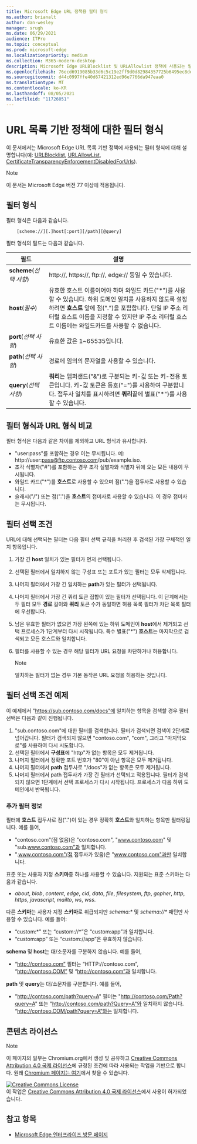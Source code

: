 ```yaml
---
title: Microsoft Edge URL 정책용 필터 형식
ms.author: brianalt
author: dan-wesley
manager: srugh
ms.date: 06/29/2021
audience: ITPro
ms.topic: conceptual
ms.prod: microsoft-edge
ms.localizationpriority: medium
ms.collection: M365-modern-desktop
description: Microsoft Edge URLBlocklist 및 URLAllowlist 정책에 사용되는 필터 형식에 대해 알아봅니다.
ms.openlocfilehash: 76ecd6919085b33d6c5c19e2ff9d0d82984357725b6495ec8dedf19a00489eab
ms.sourcegitcommit: d44c0997ffe40d67421312ed96e7766da947eaa0
ms.translationtype: MT
ms.contentlocale: ko-KR
ms.lasthandoff: 08/05/2021
ms.locfileid: "11726051"
---
```

# <a name="filter-format-for-url-list-based-policies"></a>URL 목록 기반 정책에 대한 필터 형식

이 문서에서는 Microsoft Edge URL 목록 기반 정책에 사용되는 필터 형식에 대해 설명합니다(예: [URLBlocklist](microsoft-edge-policies.md#urlblocklist), [URLAllowList](microsoft-edge-policies.md#urlallowlist), [CertificateTransparencyEnforcementDisabledForUrls](microsoft-edge-policies.md#certificatetransparencyenforcementdisabledforurls)).

> [!NOTE]
> 이 문서는 Microsoft Edge 버전 77 이상에 적용됩니다.

## <a name="the-filter-format"></a>필터 형식

필터 형식은 다음과 같습니다.

```
    [scheme://][.]host[:port][/path][@query]
```

필터 형식의 필드는 다음과 같습니다.

| 필드 | 설명 |
| --- | --- |
| **scheme**(*선택 사항*) | http://, https://, ftp://, edge:// 등일 수 있습니다. |
| **host**(*필수*) | 유효한 호스트 이름이어야 하며 와일드 카드("\*")를 사용할 수 있습니다. 하위 도메인 일치를 사용하지 않도록 설정하려면 **호스트** 앞에 점(".")을 포함합니다. 단일 IP 주소 리터럴 호스트 이름을 지정할 수 있지만 IP 주소 리터럴 호스트 이름에는 와일드카드를 사용할 수 없습니다. |
| **port**(*선택 사항*) | 유효한 값은 1~65535입니다. |
| **path**(*선택 사항*) | 경로에 임의의 문자열을 사용할 수 있습니다. |
| **query**(*선택 사항*) | **쿼리**는 앰퍼샌드("&")로 구분되는 키-값 또는 키-전용 토큰입니다. 키-값 토큰은 등호("=")를 사용하여 구분합니다. 접두사 일치를 표시하려면 **쿼리**끝에 별표("\*")를 사용할 수 있습니다. |

## <a name="comparing-the-filter-format-to-the-url-format"></a>필터 형식과 URL 형식 비교

필터 형식은 다음과 같은 차이를 제외하고 URL 형식과 유사합니다.

- "user:pass"를 포함하는 경우 이는 무시됩니다. 예: http://user:pass@ftp.contoso.com/pub/example.iso.
- 조각 식별자("#")를 포함하는 경우 조각 실별자와 식별자 뒤에 오는 모든 내용이 무시됩니다.
- 와일드 카드("*")를 **호스트**로 사용할 수 있으며 점(".")을 접두사로 사용할 수 있습니다.
- 슬래시("/") 또는 점(".")을 **호스트**의 접미사로 사용할 수 있습니다. 이 경우 접미사는 무시됩니다.

## <a name="filter-selection-criteria"></a>필터 선택 조건

URL에 대해 선택되는 필터는 다음 필터 선택 규칙을 처리한 후 검색된 가장 구체적인 일치 항목입니다.

1. 가장 긴 **host** 일치가 있는 필터가 먼저 선택됩니다.
2. 선택된 필터에서 일치하지 않는 구성표 또는 포트가 있는 필터는 모두 삭제됩니다.
3. 나머지 필터에서 가장 긴 일치하는 **path**가 있는 필터가 선택됩니다.
4. 나머지 필터에서 가장 긴 쿼리 토큰 집합이 있는 필터가 선택됩니다. 이 단계에서는 두 필터 모두 **경로** 길이와 **쿼리** 토큰 수가 동일하면 허용 목록 필터가 차단 목록 필터에 우선합니다.
5. 남은 유효한 필터가 없으면 가장 왼쪽에 있는 하위 도메인이 **host**에서 제거되고 선택 프로세스가 1단계부터 다시 시작됩니다. 특수 별표("*") **호스트**는 마지막으로 검색되고 모든 호스트와 일치합니다.
6. 필터를 사용할 수 있는 경우 해당 필터가 URL 요청을 차단하거나 허용합니다.

   >[!NOTE]
   >일치하는 필터가 없는 경우 기본 동작은 URL 요청을 허용하는 것입니다.

## <a name="example-filter-selection-criteria"></a>필터 선택 조건 예제

이 예제에서 "https://sub.contoso.com/docs"에 일치하는 항목을 검색할 경우 필터 선택은 다음과 같이 진행됩니다.

1. "sub.contoso.com"에 대한 필터를 검색합니다. 필터가 검색되면 검색이 2단계로 넘어갑니다. 필터가 검색되지 않으면 "contoso.com", "com", 그리고 "마지막으로"를 사용하여 다시 시도합니다.
2. 선택된 필터에서 **구성표**에 "http"가 없는 항목은 모두 제거됩니다.
3. 나머지 필터에서 정확한 포트 번호가 "80"이 아닌 항목은 모두 제거됩니다.
4. 나머지 필터에서 **path** 접두사로 "/docs"가 없는 항목은 모두 제거됩니다.
5. 나머지 필터에서 path 접두사가 가장 긴 필터가 선택되고 적용됩니다. 필터가 검색되지 않으면 1단계에서 선택 프로세스가 다시 시작됩니다. 프로세스가 다음 하위 도메인에서 반복됩니다.

### <a name="additional-filter-information"></a>추가 필터 정보

필터에 **호스트** 접두사로 점(".")이 있는 경우 정확히 **호스트**와 일치하는 항목만 필터링됩니다. 예를 들어,

- "contoso.com"(점 없음)은 "contoso.com", "www.contoso.com" 및 "sub.www.contoso.com"과 일치합니다.
- ".www.contoso.com"(점 접두사가 있음)은 "www.contoso.com"과만 일치합니다.

표준 또는 사용자 지정 **스키마**중 하나를 사용할 수 있습니다. 지원되는 표준 스키마는 다음과 같습니다.

- _about_, _blob_, _content_, _edge_, _cid_, _data_, _file_, _filesystem_, _ftp_, _gopher_, _http_, _https_, _javascript_, _mailto_, _ws_, _wss_.

다른 **스키마**는 사용자 지정 **스키마**로 취급되지만 _schema:*_ 및 _schema://*_ 패턴만 사용할 수 있습니다. 예를 들어:

- “custom:\*” 또는 “custom://\*”은 “custom:app”과 일치합니다.
- “custom:app” 또는 “custom://app”은 유효하지 않습니다.

**schema** 및 **host**는 대/소문자를 구분하지 않습니다. 예를 들어,

- “http://contoso.com” 필터는 “HTTP://contoso.com”, “http://contoso.COM” 및 “http://contoso.com”과 일치합니다.

**path** 및 **query**는 대/소문자를 구분합니다. 예를 들어,

- "http://contoso.com/path?query=A" 필터는 "http://contoso.com/Path?query=A" 또는 "http://contoso.com/path?Query=A"와 일치하지 않습니다. “http://contoso.COM/path?query=A”와는 일치합니다.

## <a name="content-license"></a>콘텐츠 라이선스

> [!NOTE]
> 이 페이지의 일부는 Chromium.org에서 생성 및 공유하고 [Creative Commons Attribution 4.0 국제 라이선스](http://creativecommons.org/licenses/by/4.0/)에 규정된 조건에 따라 사용되는 작업을 기반으로 합니다. 원래 [Chromium 페이지는 여기](https://www.chromium.org/administrators/url-blacklist-filter-format)에서 찾을 수 있습니다.
  
<a rel="license" href="http://creativecommons.org/licenses/by/4.0/"><img alt="Creative Commons License" style="border-width:0" src="https://i.creativecommons.org/l/by/4.0/88x31.png" /></a><br />이 작업은 <a rel="license" href="http://creativecommons.org/licenses/by/4.0/">Creative Commons Attribution 4.0 국제 라이선스</a>에서 사용이 허가되었습니다.

## <a name="see-also"></a>참고 항목

- [Microsoft Edge 엔터프라이즈 방문 페이지](https://aka.ms/EdgeEnterprise)
